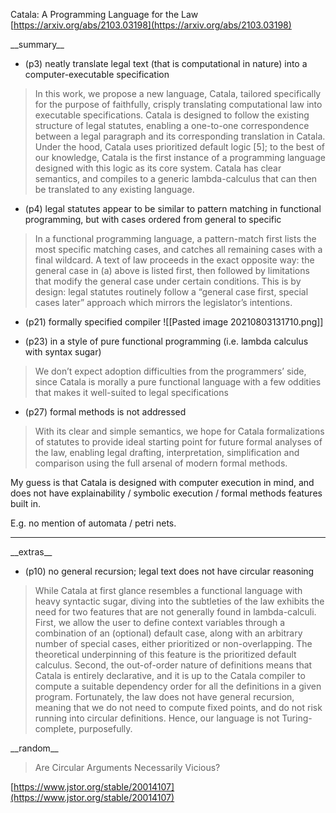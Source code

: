 Catala: A Programming Language for the Law  
[https://arxiv.org/abs/2103.03198](https://arxiv.org/abs/2103.03198)

\_\_summary\_\_

- (p3) neatly translate legal text (that is computational in nature) into a computer-executable specification

> In this work, we propose a new language, Catala, tailored specifically for the purpose of faithfully, crisply translating computational law into executable specifications. Catala is designed to follow the existing structure of legal statutes, enabling a one-to-one correspondence between a legal paragraph and its corresponding translation in Catala. Under the hood, Catala uses prioritized default logic \[5\]; to the best of our knowledge, Catala is the first instance of a programming language designed with this logic as its core system. Catala has clear semantics, and compiles to a generic lambda-calculus that can then be translated to any existing language.

- (p4) legal statutes appear to be similar to pattern matching in functional programming, but with cases ordered from general to specific

> In a functional programming language, a pattern-match first lists the most specific matching cases, and catches all remaining cases with a final wildcard. A text of law proceeds in the exact opposite way: the general case in (a) above is listed first, then followed by limitations that modify the general case under certain conditions. This is by design: legal statutes routinely follow a “general case first, special cases later” approach which mirrors the legislator’s intentions.

- (p21) formally specified compiler
![[Pasted image 20210803131710.png]]


- (p23) in a style of pure functional programming (i.e. lambda calculus with syntax sugar)

> We don’t expect adoption difficulties from the programmers’ side, since Catala is morally a pure functional language with a few oddities that makes it well-suited to legal specifications


- (p27) formal methods is not addressed

> With its clear and simple semantics, we hope for Catala formalizations of statutes to provide ideal starting point for future formal analyses of the law, enabling legal drafting, interpretation, simplification and comparison using the full arsenal of modern formal methods.

My guess is that Catala is designed with computer execution in mind, and does not have explainability / symbolic execution / formal methods features built in.

E.g. no mention of automata / petri nets.

---

\_\_extras\_\_

- (p10) no general recursion; legal text does not have circular reasoning

> While Catala at first glance resembles a functional language with heavy syntactic sugar, diving into the subtleties of the law exhibits the need for two features that are not generally found in lambda-calculi. First, we allow the user to define context variables through a combination of an (optional) default case, along with an arbitrary number of special cases, either prioritized or non-overlapping. The theoretical underpinning of this feature is the prioritized default calculus. Second, the out-of-order nature of definitions means that Catala is entirely declarative, and it is up to the Catala compiler to compute a suitable dependency order for all the definitions in a given program. Fortunately, the law does not have general recursion, meaning that we do not need to compute fixed points, and do not risk running into circular definitions. Hence, our language is not Turing-complete, purposefully.


\_\_random\_\_

> Are Circular Arguments Necessarily Vicious?

[https://www.jstor.org/stable/20014107](https://www.jstor.org/stable/20014107)
